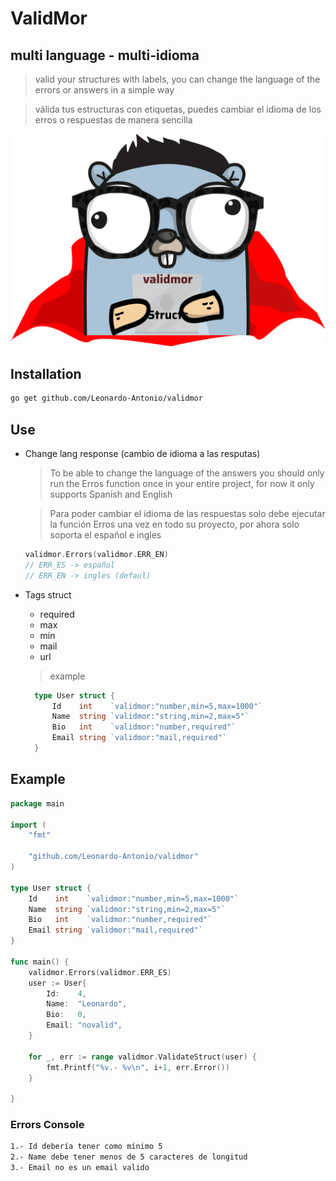 # ValidMor

## multi language - multi-idioma
> valid your structures with labels, you can change the language of the errors or answers in a simple way

> válida tus estructuras con etiquetas, puedes cambiar el idioma de los erros o respuestas de manera sencilla 

![image](logo.svg)

## Installation

```bash
go get github.com/Leonardo-Antonio/validmor
```
## Use

- Change lang response (cambio de idioma a las resputas)
  > To be able to change the language of the answers you should only run the Erros function once in your entire project, for now it only supports Spanish and English

  > Para poder cambiar el idioma de las respuestas solo debe ejecutar la función Erros una vez en todo su proyecto, por ahora solo soporta el español e ingles

    ```go
    validmor.Errors(validmor.ERR_EN)
    // ERR_ES -> español
    // ERR_EN -> ingles (defaul)
    ````

- Tags struct 
  - required
  - max
  - min
  - mail
  - url
  > example
  ```go
    type User struct {
        Id    int    `validmor:"number,min=5,max=1000"`
        Name  string `validmor:"string,min=2,max=5"`
        Bio   int    `validmor:"number,required"`
        Email string `validmor:"mail,required"`
    }
  ```

## Example

```go
package main

import (
	"fmt"

	"github.com/Leonardo-Antonio/validmor"
)

type User struct {
	Id    int    `validmor:"number,min=5,max=1000"`
	Name  string `validmor:"string,min=2,max=5"`
	Bio   int    `validmor:"number,required"`
	Email string `validmor:"mail,required"`
}

func main() {
	validmor.Errors(validmor.ERR_ES)
	user := User{
		Id:    4,
		Name:  "Leonardo",
		Bio:   0,
		Email: "novalid",
	}

	for _, err := range validmor.ValidateStruct(user) {
		fmt.Printf("%v.- %v\n", i+1, err.Error())
	}

}

```
### Errors Console
```bash
1.- Id debería tener como mínimo 5
2.- Name debe tener menos de 5 caracteres de longitud
3.- Email no es un email valido
```
